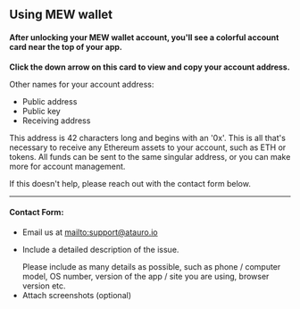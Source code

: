 ## Using MEW wallet

#### After unlocking your MEW wallet account, you'll see a colorful account card near the top of your app.

**Click the down arrow on this card to view and copy your account address.**

Other names for your account address:

* Public address
* Public key
* Receiving address

This address is 42 characters long and begins with an '0x'. This is all that's necessary to receive any Ethereum assets to your account, such as ETH or tokens. All funds can be sent to the same singular address, or you can make more for account management.

If this doesn't help, please reach out with the contact form below.

***

#### Contact Form:

* Email us at <mailto:support@atauro.io>
* <p>Include a detailed description of the issue.</p>
  <note>Please include as many details as possible, such as phone / computer model, OS number, version of the app / site you are using, browser version etc.</note>
* Attach screenshots (optional)
